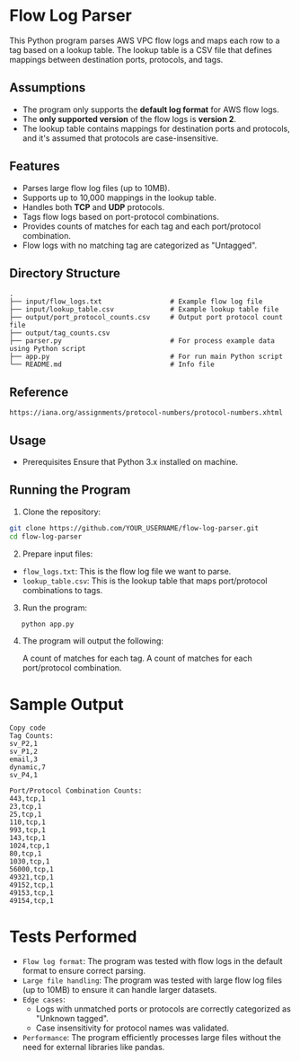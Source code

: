 # Flow Log Parser

This Python program parses AWS VPC flow logs and maps each row to a tag based on a lookup table. The lookup table is a CSV file that defines mappings between destination ports, protocols, and tags.

## Assumptions
- The program only supports the **default log format** for AWS flow logs.
- The **only supported version** of the flow logs is **version 2**.
- The lookup table contains mappings for destination ports and protocols, and it's assumed that protocols are case-insensitive.

## Features
- Parses large flow log files (up to 10MB).
- Supports up to 10,000 mappings in the lookup table.
- Handles both **TCP** and **UDP** protocols.
- Tags flow logs based on port-protocol combinations.
- Provides counts of matches for each tag and each port/protocol combination.
- Flow logs with no matching tag are categorized as "Untagged".

## Directory Structure
```plaintext
.
├── input/flow_logs.txt                 # Example flow log file
├── input/lookup_table.csv              # Example lookup table file
├── output/port_protocol_counts.csv     # Output port protocol count file
├── output/tag_counts.csv
├── parser.py                           # For process example data using Python script
├── app.py                              # For run main Python script
└── README.md                           # Info file
```

## Reference 
    https://iana.org/assignments/protocol-numbers/protocol-numbers.xhtml

## Usage
- Prerequisites
    Ensure that Python 3.x installed on machine.

## Running the Program

1. Clone the repository:
```bash
git clone https://github.com/YOUR_USERNAME/flow-log-parser.git
cd flow-log-parser
```

2. Prepare input files:
 - `flow_logs.txt`: This is the flow log file we want to parse.
 - `lookup_table.csv`: This is the lookup table that maps port/protocol combinations to tags.

3. Run the program:
```bash
   python app.py
```

4. The program will output the following:

    A count of matches for each tag.
    A count of matches for each port/protocol combination.

Sample Output
=============
```plaintext
Copy code
Tag Counts:
sv_P2,1
sv_P1,2
email,3
dynamic,7
sv_P4,1

Port/Protocol Combination Counts:
443,tcp,1
23,tcp,1
25,tcp,1
110,tcp,1
993,tcp,1
143,tcp,1
1024,tcp,1
80,tcp,1
1030,tcp,1
56000,tcp,1
49321,tcp,1
49152,tcp,1
49153,tcp,1
49154,tcp,1
```

Tests Performed
===============

* `Flow log format`: The program was tested with flow logs in the default format to ensure correct parsing.
* `Large file handling`: The program was tested with large flow log files (up to 10MB) to ensure it can handle larger datasets.
* `Edge cases`:
    * Logs with unmatched ports or protocols are correctly categorized as "Unknown tagged".
    * Case insensitivity for protocol names was validated.
* `Performance`: The program efficiently processes large files without the need for external libraries like pandas.